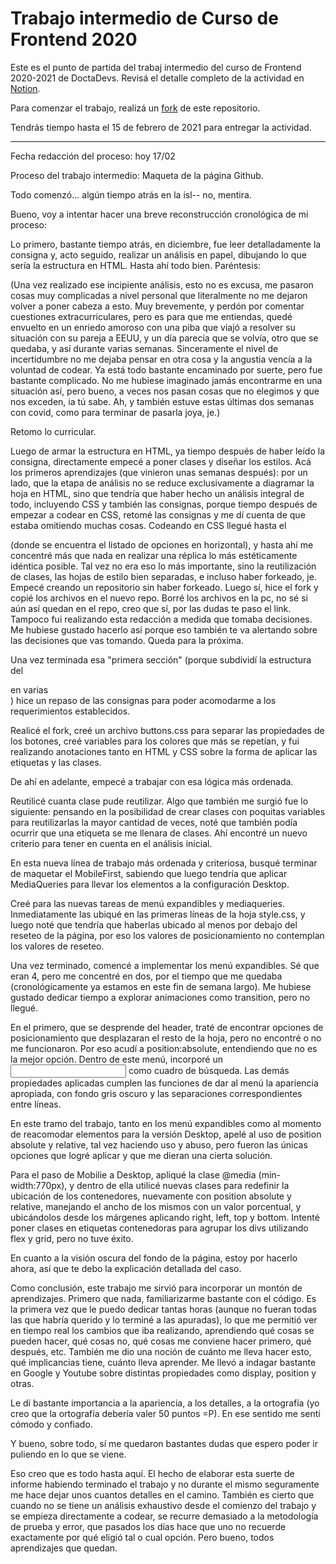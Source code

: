 # Trabajo intermedio de Curso de Frontend 2020

Este es el punto de partida del trabaj intermedio del curso de Frontend 2020-2021 de DoctaDevs. Revisá el detalle completo de la actividad en [Notion](https://www.notion.so/joelalejandro/Proyecto-Intermedio-GitHub-5bcbbceb34e94c2abc2da09a9699914c).

Para comenzar el trabajo, realizá un [fork](https://github.com//DoctaDevs/DD-TrabajoIntermedio2020-FE/fork) de este repositorio.

Tendrás tiempo hasta el 15 de febrero de 2021 para entregar la actividad.

--------------------------------------------------------------------------------------------------------------------------

Fecha redacción del proceso: hoy 17/02

Proceso del trabajo intermedio: Maqueta de la página Github.

Todo comenzó... algún tiempo atrás en la isl-- no, mentira.

Bueno, voy a intentar hacer una breve reconstrucción cronológica de mi proceso:

Lo primero, bastante tiempo atrás, en diciembre, fue leer detalladamente la consigna y, acto seguido, realizar un análisis
en papel, dibujando lo que sería la estructura en HTML. Hasta ahí todo bien. Paréntesis:

(Una vez realizado ese incipiente análisis, esto no es excusa, me pasaron cosas muy complicadas a nivel personal que literalmente no me dejaron volver a poner cabeza a esto. Muy brevemente, y perdón por comentar cuestiones extracurriculares, pero es para que me entiendas, quedé envuelto en un enriedo amoroso con una piba que viajó a resolver su situación con su pareja a EEUU, y un día parecía que se volvía, otro que se quedaba, y así durante varias semanas. Sinceramente el nivel de incertidumbre no me dejaba pensar en otra cosa y la angustia vencía a la voluntad de codear. Ya está todo bastante encaminado por suerte, pero fue bastante complicado. No me hubiese imaginado jamás encontrarme en una situación así, pero bueno, a veces nos pasan cosas que no elegimos y que nos exceden, ia tú sabe. Ah, y también estuve estas últimas dos semanas con covid, como para terminar de pasarla joya, je.)

Retomo lo curricular.

Luego de armar la estructura en HTML, ya tiempo después de haber leído la consigna, directamente empecé a poner clases y diseñar los estilos. Acá los primeros aprendizajes (que vinieron unas semanas después): por un lado, que la etapa de análisis no se reduce exclusivamente a diagramar la hoja en HTML, sino que tendría que haber hecho un análisis integral de todo, incluyendo CSS y también las consignas, porque tiempo después de empezar a codear en CSS, retomé las consignas y me dí cuenta de que estaba omitiendo muchas cosas. Codeando en CSS llegué hasta el <nav> (donde se encuentra el listado de opciones en horizontal), y hasta ahí me concentré más que nada en realizar una réplica lo más estéticamente idéntica posible. Tal vez no era eso lo más importante, sino la reutilización de clases, las hojas de estilo bien separadas, e incluso haber forkeado, je. Empecé creando un repositorio sin haber forkeado. Luego sí, hice el fork y copié los archivos en el nuevo repo. Borré los archivos en la pc, no sé si aún así quedan en el repo, creo que sí, por las dudas te paso el link. Tampoco fui realizando esta redacción a medida que tomaba decisiones. Me hubiese gustado hacerlo así porque eso también te va alertando sobre las decisiones que vas tomando. Queda para la próxima.

Una vez terminada esa "primera sección" (porque subdividí la estructura del <main> en varias <section>) hice un repaso de las consignas para poder acomodarme a los requerimientos establecidos.

Realicé el fork, creé un archivo buttons.css para separar las propiedades de los botones, creé variables para los colores que más se repetían, y fui realizando anotaciones tanto en HTML y CSS sobre la forma de aplicar las etiquetas y las clases.

De ahí en adelante, empecé a trabajar con esa lógica más ordenada.

Reutilicé cuanta clase pude reutilizar. Algo que también me surgió fue lo siguiente: pensando en la posibilidad de crear clases con poquitas variables para reutilizarlas la mayor cantidad de veces, noté que también podía ocurrir que una etiqueta se me llenara de clases. Ahí encontré un nuevo criterio para tener en cuenta en el análisis inicial.

En esta nueva línea de trabajo más ordenada y criteriosa, busqué terminar de maquetar el MobileFirst, sabiendo que luego tendría que aplicar MediaQueries para llevar los elementos a la configuración Desktop. 

Creé para las nuevas tareas de menú expandibles y mediaqueries. Inmediatamente las ubiqué en las primeras líneas de la hoja style.css, y luego noté que tendría que haberlas ubicado al menos por debajo del reseteo de la página, por eso los valores de posicionamiento no contemplan los valores de reseteo.

Una vez terminado, comencé a implementar los menú expandibles. Sé que eran 4, pero me concentré en dos, por el tiempo que me quedaba (cronológicamente ya estamos en este fin de semana largo). Me hubiese gustado dedicar tiempo a explorar animaciones como transition, pero no llegué. 

En el primero, que se desprende del header, traté de encontrar opciones de posicionamiento que desplazaran el resto de la hoja, pero no encontré o no me funcionaron. Por eso acudí a position:absolute, entendiendo que no es la mejor opción. Dentro de este menú, incorporé un <input> como cuadro de búsqueda. Las demás propiedades aplicadas cumplen las funciones de dar al menú la apariencia apropiada, con fondo gris oscuro y las separaciones correspondientes entre líneas.

En este tramo del trabajo, tanto en los menú expandibles como al momento de reacomodar elementos para la versión Desktop, apelé al uso de position absolute y relative, tal vez haciendo uso y abuso, pero fueron las únicas opciones que logré aplicar y que me dieran una cierta solución.

Para el paso de Mobilie a Desktop, apliqué la clase @media (min-width:770px), y dentro de ella utilicé nuevas clases para redefinir la ubicación de los contenedores, nuevamente con position absolute y relative, manejando el ancho de los mismos con un valor porcentual, y ubicándolos desde los márgenes aplicando right, left, top y bottom. Intenté poner clases en etiquetas contenedoras para agrupar los divs utilizando flex y grid, pero no tuve éxito.

En cuanto a la visión oscura del fondo de la página, estoy por hacerlo ahora, así que te debo la explicación detallada del caso.

Como conclusión, este trabajo me sirvió para incorporar un montón de aprendizajes. Primero que nada, familiarizarme bastante con el código. Es la primera vez que le puedo dedicar tantas horas (aunque no fueran todas las que habría querido y lo terminé a las apuradas), lo que me permitió ver en tiempo real los cambios que iba realizando, aprendiendo qué cosas se pueden hacer, qué cosas no, qué cosas me conviene hacer primero, qué después, etc. También me dio una noción de cuánto me lleva hacer esto, qué implicancias tiene, cuánto lleva aprender. Me llevó a indagar bastante en Google y Youtube sobre distintas propiedades como display, position y otras.

Le dí bastante importancia a la apariencia, a los detalles, a la ortografía (yo creo que la ortografía debería valer 50 puntos =P). En ese sentido me sentí cómodo y confiado.

Y bueno, sobre todo, sí me quedaron bastantes dudas que espero poder ir puliendo en lo que se viene.

Eso creo que es todo hasta aquí. El hecho de elaborar esta suerte de informe habiendo terminado el trabajo y no durante el mismo seguramente me hace dejar unos cuantos detalles en el camino. También es cierto que cuando no se tiene un análisis exhaustivo desde el comienzo del trabajo y se empieza directamente a codear, se recurre demasiado a la metodología de prueba y error, que pasados los días hace que uno no recuerde exactamente por qué eligió tal o cual opción. Pero bueno, todos aprendizajes que quedan.